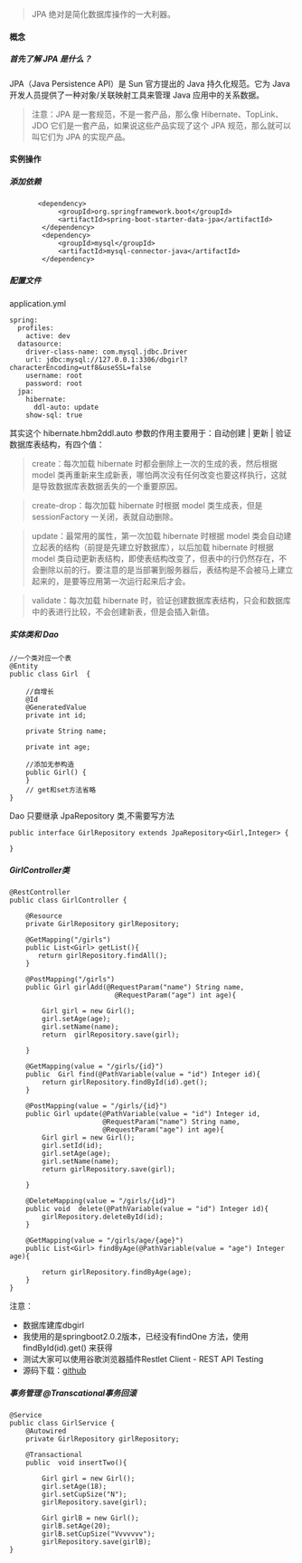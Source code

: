 ﻿
> JPA 绝对是简化数据库操作的一大利器。

#### 概念
##### 首先了解 JPA 是什么？

JPA（Java Persistence API）是 Sun 官方提出的 Java 持久化规范。它为 Java 开发人员提供了一种对象/关联映射工具来管理 Java 应用中的关系数据。

> 注意：JPA 是一套规范，不是一套产品，那么像 Hibernate、TopLink、JDO 它们是一套产品，如果说这些产品实现了这个 JPA 规范，那么就可以叫它们为 JPA 的实现产品。

#### 实例操作

##### 添加依赖
```
       <dependency>
            <groupId>org.springframework.boot</groupId>
            <artifactId>spring-boot-starter-data-jpa</artifactId>
        </dependency>
        <dependency>
            <groupId>mysql</groupId>
            <artifactId>mysql-connector-java</artifactId>
        </dependency>
```

##### 配置文件
application.yml
```
spring:
  profiles:
    active: dev
  datasource:
    driver-class-name: com.mysql.jdbc.Driver
    url: jdbc:mysql://127.0.0.1:3306/dbgirl?characterEncoding=utf8&useSSL=false
    username: root
    password: root
  jpa:
    hibernate:
      ddl-auto: update
    show-sql: true
```
其实这个 hibernate.hbm2ddl.auto 参数的作用主要用于：自动创建 | 更新 | 验证数据库表结构，有四个值：

> create：每次加载 hibernate 时都会删除上一次的生成的表，然后根据 model 类再重新来生成新表，哪怕两次没有任何改变也要这样执行，这就是导致数据库表数据丢失的一个重要原因。

> create-drop：每次加载 hibernate 时根据 model 类生成表，但是 sessionFactory 一关闭，表就自动删除。

> update：最常用的属性，第一次加载 hibernate 时根据 model 类会自动建立起表的结构（前提是先建立好数据库），以后加载 hibernate 时根据 model 类自动更新表结构，即使表结构改变了，但表中的行仍然存在，不会删除以前的行。要注意的是当部署到服务器后，表结构是不会被马上建立起来的，是要等应用第一次运行起来后才会。

> validate：每次加载 hibernate 时，验证创建数据库表结构，只会和数据库中的表进行比较，不会创建新表，但是会插入新值。



##### 实体类和 Dao

```
//一个类对应一个表
@Entity
public class Girl  {

    //自增长
    @Id
    @GeneratedValue
    private int id;

    private String name;

    private int age;

	//添加无参构造
    public Girl() {
    }
	// get和set方法省略
}

```
Dao 只要继承 JpaRepository 类,不需要写方法

```
public interface GirlRepository extends JpaRepository<Girl,Integer> {
   
}
```
##### GirlController类

```
@RestController
public class GirlController {

    @Resource
    private GirlRepository girlRepository;

    @GetMapping("/girls")
    public List<Girl> getList(){
       return girlRepository.findAll();
    }

    @PostMapping("/girls")
    public Girl girlAdd(@RequestParam("name") String name,
                          @RequestParam("age") int age){

        Girl girl = new Girl();
        girl.setAge(age);
        girl.setName(name);
        return  girlRepository.save(girl);

    }

    @GetMapping(value = "/girls/{id}")
    public  Girl find(@PathVariable(value = "id") Integer id){
        return girlRepository.findById(id).get();
    }

    @PostMapping(value = "/girls/{id}")
    public Girl update(@PathVariable(value = "id") Integer id,
                       @RequestParam("name") String name,
                       @RequestParam("age") int age){
        Girl girl = new Girl();
        girl.setId(id);
        girl.setAge(age);
        girl.setName(name);
        return girlRepository.save(girl);

    }

    @DeleteMapping(value = "/girls/{id}")
    public void  delete(@PathVariable(value = "id") Integer id){
        girlRepository.deleteById(id);
    }

    @GetMapping(value = "/girls/age/{age}")
    public List<Girl> findByAge(@PathVariable(value = "age") Integer age){

        return girlRepository.findByAge(age);
    }
}

```


注意：
- 数据库建库dbgirl
- 我使用的是springboot2.0.2版本，已经没有findOne 方法，使用findById(id).get() 来获得
- 测试大家可以使用谷歌浏览器插件Restlet Client - REST API Testing
- 源码下载：[github](https://github.com/runzhenghengbin/SpringBoot)
##### 事务管理 @Transcational事务回滚

```
@Service
public class GirlService {
    @Autowired
    private GirlRepository girlRepository;

    @Transactional
    public  void insertTwo(){

        Girl girl = new Girl();
        girl.setAge(18);
        girl.setCupSize("N");
        girlRepository.save(girl);

        Girl girlB = new Girl();
        girlB.setAge(20);
        girlB.setCupSize("Vvvvvvv");
        girlRepository.save(girlB);
}
```
